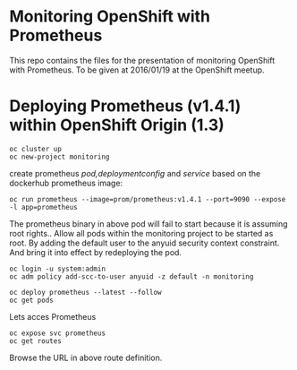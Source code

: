# Monitoring OpenShift with Prometheus

This repo contains the files for the presentation of monitoring OpenShift with Prometheus.
To be given at 2016/01/19 at the OpenShift meetup.

# Deploying Prometheus (v1.4.1) within OpenShift Origin (1.3)

```code
oc cluster up
oc new-project monitoring
```

create prometheus *pod,deploymentconfig* and *service* based on the dockerhub prometheus image:

```code
oc run prometheus --image=prom/prometheus:v1.4.1 --port=9090 --expose -l app=prometheus
```

The prometheus binary in above pod will fail to start because it is assuming root rights.. Allow all pods within the monitoring project
to be started as root. By adding the default user to the anyuid security context constraint. And bring it into effect by redeploying the pod.

```code
oc login -u system:admin
oc adm policy add-scc-to-user anyuid -z default -n monitoring
```
```code
oc deploy prometheus --latest --follow
oc get pods
``` 

Lets acces Prometheus

```code
oc expose svc prometheus
oc get routes
```

Browse the URL in above route definition.

